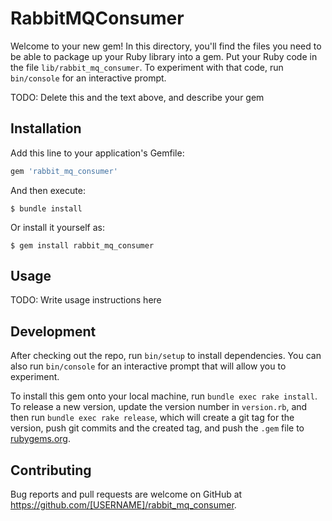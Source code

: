 # RabbitMQConsumer

Welcome to your new gem! In this directory, you'll find the files you need to be able to package up your Ruby library into a gem. Put your Ruby code in the file `lib/rabbit_mq_consumer`. To experiment with that code, run `bin/console` for an interactive prompt.

TODO: Delete this and the text above, and describe your gem

## Installation

Add this line to your application's Gemfile:

```ruby
gem 'rabbit_mq_consumer'
```

And then execute:

    $ bundle install

Or install it yourself as:

    $ gem install rabbit_mq_consumer

## Usage

TODO: Write usage instructions here

## Development

After checking out the repo, run `bin/setup` to install dependencies. You can also run `bin/console` for an interactive prompt that will allow you to experiment.

To install this gem onto your local machine, run `bundle exec rake install`. To release a new version, update the version number in `version.rb`, and then run `bundle exec rake release`, which will create a git tag for the version, push git commits and the created tag, and push the `.gem` file to [rubygems.org](https://rubygems.org).

## Contributing

Bug reports and pull requests are welcome on GitHub at https://github.com/[USERNAME]/rabbit_mq_consumer.
